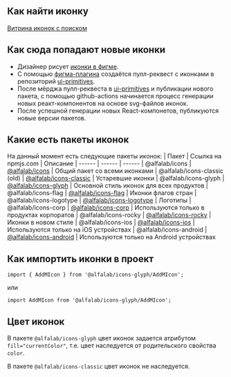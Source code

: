 ## Как найти иконку

[Витрина иконок с поиском](https://core-ds.github.io/icons-demo/)

## Как сюда попадают новые иконки

-   Дизайнер рисует [иконки в фигме](https://www.figma.com/file/ZcdUPebEhHfSZ91zgmv2cK/Icons).
-   С помощью [фигма-плагина](https://www.figma.com/community/plugin/1098026825756738050/Publish-Icons) создаётся пулл-реквест с иконками в репозиторий [ui-primitives](https://github.com/core-ds/ui-primitives).
-   После мёрджа пулл-реквеста в [ui-primitives](https://github.com/core-ds/ui-primitives) и публикации нового пакета, с помощью github-actions начинается процесс генерации новых реакт-компонентов на основе svg-файлов иконок.
-   После успешной генерации новых React-компонетов, публикуются новые версии пакетов.

## Какие есть пакеты иконок

На данный момент есть следующие пакеты иконок:
| Пакет | Ссылка на npmjs.com | Описание
| ------ | ------ | ------
| @alfalab/icons | [@alfalab/icons](https://www.npmjs.com/package/@alfalab/icons) | Общий пакет со всеми иконками
| @alfalab/icons-classic (old) | [@alfalab/icons-classic](https://www.npmjs.com/package/@alfalab/icons-classic) |  Устаревшие иконки
| @alfalab/icons-glyph | [@alfalab/icons-glyph](https://www.npmjs.com/package/@alfalab/icons-glyph) | Основной стиль иконок для всех продуктов
| @alfalab/icons-flag | [@alfalab/icons-flag](https://www.npmjs.com/package/@alfalab/icons-flag) | Иконки флагов стран
| @alfalab/icons-logotype | [@alfalab/icons-logotype](https://www.npmjs.com/package/@alfalab/icons-logotype) | Логотипы
| @alfalab/icons-corp | [@alfalab/icons-corp](https://www.npmjs.com/package/@alfalab/icons-corp) | Используются только в продуктах корпоратов
| @alfalab/icons-rocky | [@alfalab/icons-rocky](https://www.npmjs.com/package/@alfalab/icons-rocky) | Иконки в новом стиле
| @alfalab/icons-ios | [@alfalab/icons-ios](https://www.npmjs.com/package/@alfalab/icons-ios) | Используются только на iOS устройствах
| @alfalab/icons-android | [@alfalab/icons-android](https://www.npmjs.com/package/@alfalab/icons-android) | Используются только на Android устройствах


## Как импортить иконки в проект

`import { AddMIcon } from '@alfalab/icons-glyph/AddMIcon';`

или

`import AddMIcon from '@alfalab/icons-glyph/AddMIcon';`

## Цвет иконок

В пакете `@alfalab/icons-glyph` цвет иконок задается атрибутом `fill="currentColor"`, т.е. цвет наследуется от родительского свойства `color`.

В пакете `@alfalab/icons-classic` цвет иконок не наследуется.
